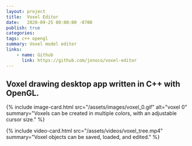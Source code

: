 ```yaml
---
layout: project
title:  Voxel Editor
date:   2020-09-25 00:00:00 -0700
publish: true
categories: 
tags: c++ opengl
summary: Voxel model editor
links: 
    - name: Github
      link: https://github.com/jonoco/voxel-editor
---
```

## Voxel drawing desktop app written in C++ with OpenGL.

{% include image-card.html 
    src="/assets/images/voxel_0.gif"
    alt="voxel 0" 
    summary="Voxels can be created in multiple colors, with an adjustable cursor size." 
%}

{% include video-card.html 
    src="/assets/videos/voxel_tree.mp4"
    summary="Voxel objects can be saved, loaded, and edited." 
%}
